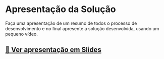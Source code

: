 # Apresentação da Solução

Faça uma apresentação de um resumo de todos o processo de desenvolvimento e no final apresente a solução desenvolvida, usando um pequeno vídeo.

## [📄 Ver apresentação em Slides](./slides.pdf)



